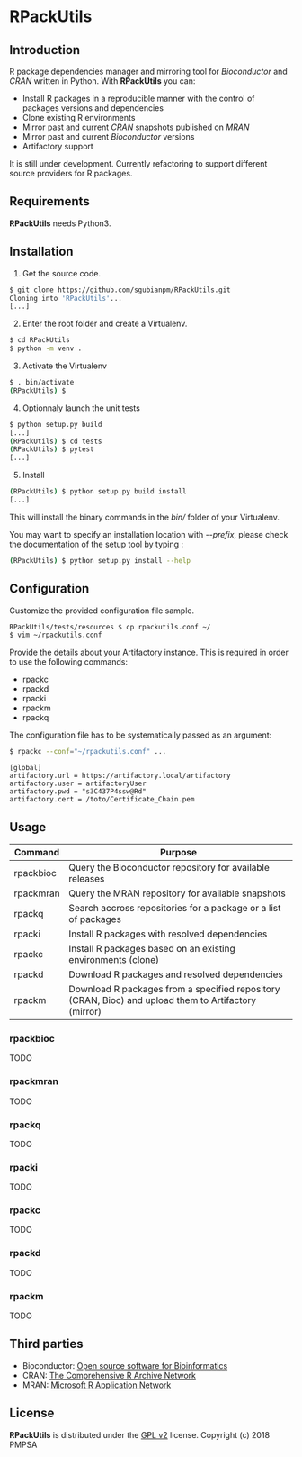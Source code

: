 # RPackUtils

## Introduction

R package dependencies manager and mirroring tool for *Bioconductor* and
*CRAN* written in Python.  With **RPackUtils** you can:
*  Install R packages in a reproducible manner with the control of packages
       versions and dependencies
*  Clone existing R environments
*  Mirror past and current *CRAN* snapshots published on *MRAN*
*  Mirror past and current *Bioconductor* versions
*  Artifactory support

It is still under development. Currently refactoring to support different
source providers for R packages.

## Requirements

**RPackUtils** needs Python3.

## Installation

1. Get the source code.
```bash
$ git clone https://github.com/sgubianpm/RPackUtils.git
Cloning into 'RPackUtils'...
[...]
```
2. Enter the root folder and create a Virtualenv.
```bash
$ cd RPackUtils
$ python -m venv .
```

3. Activate the Virtualenv
```bash
$ . bin/activate
(RPackUtils) $
```

4. Optionnaly launch the unit tests

```bash
$ python setup.py build
[...]
(RPackUtils) $ cd tests
(RPackUtils) $ pytest
[...]
```

5. Install
```bash
(RPackUtils) $ python setup.py build install
[...]
```
This will install the binary commands in the *bin/* folder of your
Virtualenv.

You may want to specify an installation location with *--prefix*, please
check the documentation of the setup tool by typing :
```bash
(RPackUtils) $ python setup.py install --help
```

## Configuration

Customize the provided configuration file sample.

```bash
RPackUtils/tests/resources $ cp rpackutils.conf ~/
$ vim ~/rpackutils.conf
```

Provide the details about your Artifactory instance.
This is required in order to use the following commands:

* rpackc
* rpackd
* rpacki
* rpackm
* rpackq

The configuration file has to be systematically passed as an argument:
```bash
$ rpackc --conf="~/rpackutils.conf" ...
```

```
[global]
artifactory.url = https://artifactory.local/artifactory
artifactory.user = artifactoryUser
artifactory.pwd = "s3C437P4ssw@Rd"
artifactory.cert = /toto/Certificate_Chain.pem
```

## Usage

| Command   | Purpose                                                                                              |
|-----------|------------------------------------------------------------------------------------------------------|
| rpackbioc | Query the Bioconductor repository for available releases                                             |
| rpackmran | Query the MRAN repository for available snapshots                                                    |
| rpackq    | Search accross repositories for a package or a list of packages                                      |
| rpacki    | Install R packages with resolved dependencies                                                        |
| rpackc    | Install R packages based on an existing environments (clone)                                         |
| rpackd    | Download R packages and resolved dependencies                                                        |
| rpackm    | Download R packages from a specified repository (CRAN, Bioc) and upload them to Artifactory (mirror) |

### rpackbioc
TODO

### rpackmran
TODO

### rpackq
TODO

### rpacki
TODO

### rpackc
TODO

### rpackd
TODO

### rpackm
TODO


## Third parties

* Bioconductor: [Open source software for Bioinformatics](https://www.bioconductor.org/)
* CRAN: [The Comprehensive R Archive Network](https://cran.rstudio.com/)
* MRAN: [Microsoft R Application Network](https://mran.revolutionanalytics.com/)

## License

**RPackUtils** is distributed under the [GPL v2](https://www.gnu.org/licenses/old-licenses/gpl-2.0.txt) license.
Copyright (c) 2018 PMPSA
